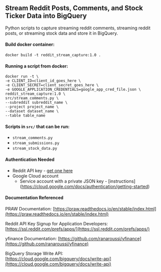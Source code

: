 ## Stream Reddit Posts, Comments, and Stock Ticker Data into BigQuery

Python scripts to capture streaming reddit comments, streaming reddit posts, or streaming stock data and store it in BigQuery.

#### Build docker container:

`docker build -t reddit_stream_capture:1.0 .`

#### Running a script from docker:

```
docker run -t \
-e CLIENT_ID=client_id_goes_here \
-e CLIENT_SECRET=client_secret_goes_here \
-e GOOGLE_APPLICATION_CREDENTIALS=google_app_cred_file.json \
reddit_stream_capture:1.0 \
src/stream_comments.py \
--subreddit subreddit_name \
--project project_name \
--dataset dataset_name \
--table table_name
```

#### Scripts in `src/` that can be run:

* `stream_comments.py`
* `stream_submissions.py`
* `stream_stock_data.py`

#### Authentication Needed

* Reddit API key - [get one here](https://ssl.reddit.com/prefs/apps/)
* Google Cloud account
	* Service account with a private JSON key - [instructions] (https://cloud.google.com/docs/authentication/getting-started)

#### Documentation Referenced

PRAW Documentation: [https://praw.readthedocs.io/en/stable/index.html](https://praw.readthedocs.io/en/stable/index.html)

Reddit API Key Signup for Application Developers: [https://ssl.reddit.com/prefs/apps/](https://ssl.reddit.com/prefs/apps/)

yfinance Documentation: [https://github.com/ranaroussi/yfinance](https://github.com/ranaroussi/yfinance)

BigQuery Storage Write API: [https://cloud.google.com/bigquery/docs/write-api](https://cloud.google.com/bigquery/docs/write-api)